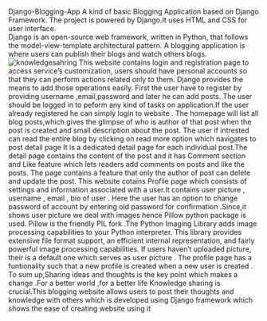 Django-Blogging-App
A kind of basic Blogging Application based on Django Framework.
The project is powered by Django.It uses HTML and CSS for user interface.  
Django is an open-source web framework, written in Python, that follows the model-view-template architectural pattern.
A blogging application is where users can publish their blogs and watch others blogs.
![knowledgesahring](https://user-images.githubusercontent.com/115171789/226823707-85d551a6-3b4d-4540-84a3-e066137998f1.jpg)
This website contains  login and registration page  to access service’s customization, users should have personal accounts so that they can perform actions related only to them.
Django provides the means to add those operations easily.
First the user have to register by providing username ,email,password and later he can add posts. The user should be logged in to peform any kind of tasks on application.If the user already registered  he can simply login to website .
The homepage will list all blog posts,which gives the glimpse of who is author of that post when the post is created and small description about the post.
The user if  intrested can read the entire blog by clicking on read more option which navigates to post detail page 
It is  a dedicated detail page for each individual post.The detail page contains the content of the post and it has Comment section  and Like feature  which lets readers add comments on posts and like the posts.
The page contains a feature that only the author of  post can delete and update the post.
This website cotains Profile page which consists of settings and information associated with a user.It contains user picture , username , email , bio of user . Here the user has an option to change password of account by entering old password for confirmation .Since,it shows user picture we deal with images hence Pillow python package is used.
Pillow is the friendly PIL fork .The Python Imaging Library adds image processing capabilities to your Python interpreter.
This library provides extensive file format support, an efficient internal representation, and fairly powerful image processing capabilities.
If users haven’t uploaded picture, their is a default one  which serves as user picture . The profile page has a funtionality such that  a new profile is created when a new user is created .
To sum up,Sharing ideas and thoughts  is the key point which makes a change .For a better world ,for a better life Knowledge sharing is crucial.This blogging website  allows users to post their thoughts and knowledge with others which is developed using Django framework which shows the ease of creating website using it
